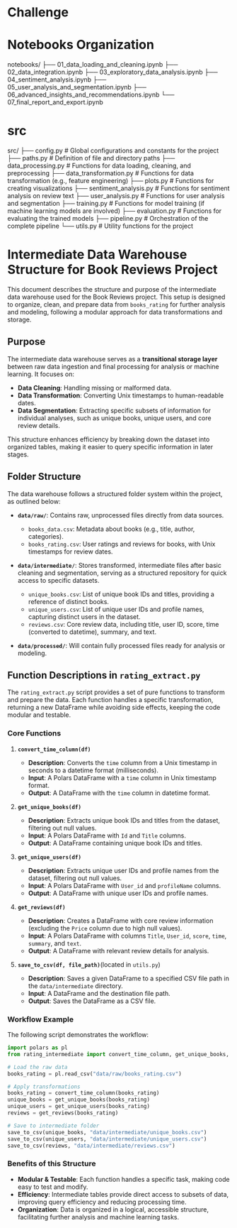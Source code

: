 # Challenge


# Notebooks Organization

notebooks/
├── 01_data_loading_and_cleaning.ipynb
├── 02_data_integration.ipynb
├── 03_exploratory_data_analysis.ipynb
├── 04_sentiment_analysis.ipynb
├── 05_user_analysis_and_segmentation.ipynb
├── 06_advanced_insights_and_recommendations.ipynb
└── 07_final_report_and_export.ipynb

# src

src/
├── config.py                # Global configurations and constants for the project
├── paths.py                 # Definition of file and directory paths
├── data_processing.py       # Functions for data loading, cleaning, and preprocessing
├── data_transformation.py   # Functions for data transformation (e.g., feature engineering)
├── plots.py                 # Functions for creating visualizations
├── sentiment_analysis.py    # Functions for sentiment analysis on review text
├── user_analysis.py         # Functions for user analysis and segmentation
├── training.py              # Functions for model training (if machine learning models are involved)
├── evaluation.py            # Functions for evaluating the trained models
├── pipeline.py              # Orchestration of the complete pipeline
└── utils.py                 # Utility functions for the project


# Intermediate Data Warehouse Structure for Book Reviews Project

This document describes the structure and purpose of the intermediate data warehouse used for the Book Reviews project. This setup is designed to organize, clean, and prepare data from `books_rating` for further analysis and modeling, following a modular approach for data transformations and storage.

## Purpose

The intermediate data warehouse serves as a **transitional storage layer** between raw data ingestion and final processing for analysis or machine learning. It focuses on:
- **Data Cleaning**: Handling missing or malformed data.
- **Data Transformation**: Converting Unix timestamps to human-readable dates.
- **Data Segmentation**: Extracting specific subsets of information for individual analyses, such as unique books, unique users, and core review details.

This structure enhances efficiency by breaking down the dataset into organized tables, making it easier to query specific information in later stages.

## Folder Structure

The data warehouse follows a structured folder system within the project, as outlined below:

- **`data/raw/`**: Contains raw, unprocessed files directly from data sources.
  - `books_data.csv`: Metadata about books (e.g., title, author, categories).
  - `books_rating.csv`: User ratings and reviews for books, with Unix timestamps for review dates.

- **`data/intermediate/`**: Stores transformed, intermediate files after basic cleaning and segmentation, serving as a structured repository for quick access to specific datasets.
  - `unique_books.csv`: List of unique book IDs and titles, providing a reference of distinct books.
  - `unique_users.csv`: List of unique user IDs and profile names, capturing distinct users in the dataset.
  - `reviews.csv`: Core review data, including title, user ID, score, time (converted to datetime), summary, and text.

- **`data/processed/`**: Will contain fully processed files ready for analysis or modeling.

## Function Descriptions in `rating_extract.py`

The `rating_extract.py` script provides a set of pure functions to transform and prepare the data. Each function handles a specific transformation, returning a new DataFrame while avoiding side effects, keeping the code modular and testable.

### Core Functions

1. **`convert_time_column(df)`**
   - **Description**: Converts the `time` column from a Unix timestamp in seconds to a datetime format (milliseconds).
   - **Input**: A Polars DataFrame with a `time` column in Unix timestamp format.
   - **Output**: A DataFrame with the `time` column in datetime format.

2. **`get_unique_books(df)`**
   - **Description**: Extracts unique book IDs and titles from the dataset, filtering out null values.
   - **Input**: A Polars DataFrame with `Id` and `Title` columns.
   - **Output**: A DataFrame containing unique book IDs and titles.

3. **`get_unique_users(df)`**
   - **Description**: Extracts unique user IDs and profile names from the dataset, filtering out null values.
   - **Input**: A Polars DataFrame with `User_id` and `profileName` columns.
   - **Output**: A DataFrame with unique user IDs and profile names.

4. **`get_reviews(df)`**
   - **Description**: Creates a DataFrame with core review information (excluding the `Price` column due to high null values).
   - **Input**: A Polars DataFrame with columns `Title`, `User_id`, `score`, `time`, `summary`, and `text`.
   - **Output**: A DataFrame with relevant review details for analysis.

5. **`save_to_csv(df, file_path)`**(located in `utils.py`)
   - **Description**: Saves a given DataFrame to a specified CSV file path in the `data/intermediate` directory.
   - **Input**: A DataFrame and the destination file path.
   - **Output**: Saves the DataFrame as a CSV file.

### Workflow Example

The following script demonstrates the workflow:

```python
import polars as pl
from rating_intermediate import convert_time_column, get_unique_books, get_unique_users, get_reviews, save_to_csv

# Load the raw data
books_rating = pl.read_csv("data/raw/books_rating.csv")

# Apply transformations
books_rating = convert_time_column(books_rating)
unique_books = get_unique_books(books_rating)
unique_users = get_unique_users(books_rating)
reviews = get_reviews(books_rating)

# Save to intermediate folder
save_to_csv(unique_books, "data/intermediate/unique_books.csv")
save_to_csv(unique_users, "data/intermediate/unique_users.csv")
save_to_csv(reviews, "data/intermediate/reviews.csv")
```

### Benefits of this Structure

- **Modular & Testable**: Each function handles a specific task, making code easy to test and modify.
- **Efficiency**: Intermediate tables provide direct access to subsets of data, improving query efficiency and reducing processing time.
- **Organization**: Data is organized in a logical, accessible structure, facilitating further analysis and machine learning tasks.

